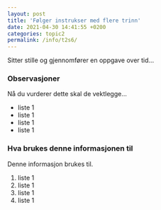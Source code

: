 ```yaml
---
layout: post
title: 'Følger instrukser med flere trinn'
date: 2021-04-30 14:41:55 +0200
categories: topic2
permalink: /info/t2s6/
---
```


Sitter stille og gjennomfører en oppgave over tid...

### Observasjoner

Nå du vurderer dette skal de vektlegge...

- liste 1
- liste 1
- liste 1
- liste 1

### Hva brukes denne informasjonen til

Denne informasjon brukes til.

1. liste 1
2. liste 1
3. liste 1
4. liste 1
